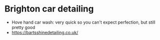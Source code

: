 # Brighton car detailing

- Hove hand car wash: very quick so you can't expect perfection, but still pretty good
- https://bartsshinedetailing.co.uk/


